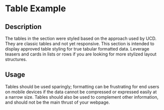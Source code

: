 # Table Example

## Description
The tables in the section were styled based on the approach used by UCD. They are classic tables and not yet responsive. This section is intended to display approved table styling for true tabular formatted data. Leverage teasers and cards in lists or rows if you are looking for more stylized layout structures. 

## Usage
Tables should be used sparingly; formatting can be frustrating for end users on mobile devices if the data cannot be compressed or expressed easily at a narrow size. Tables should also be used to complement other information, and should not be the main thrust of your webpage.
